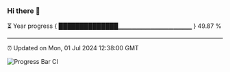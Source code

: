 ### Hi there 👋

⏳ Year progress { ██████████████▁▁▁▁▁▁▁▁▁▁▁▁▁▁▁▁ } 49.87 %

---

⏰ Updated on Mon, 01 Jul 2024 12:38:00 GMT

![Progress Bar CI](https://github.com/ZhaoGui/ZhaoGui/workflows/Progress%20Bar%20CI/badge.svg)
